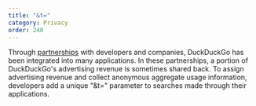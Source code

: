 ```yaml
---
title: "&t="
category: Privacy
order: 240
---
```

<html><body><p>Through <a href="https://duck.co/help/company/partnerships">partnerships</a> with developers and companies, DuckDuckGo has been integrated into many applications. In these partnerships, a portion of DuckDuckGo's advertising revenue is sometimes shared back. To assign advertising revenue and collect anonymous aggregate usage information, developers add a unique "&amp;t=" parameter to searches made through their applications.</p></body></html>
